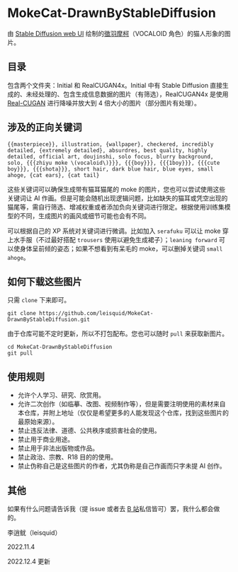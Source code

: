 # MokeCat-DrawnByStableDiffusion

由 [Stable Diffusion web UI](https://github.com/AUTOMATIC1111/stable-diffusion-webui) 绘制的[徵羽摩柯](https://zh.moegirl.org.cn/%E5%BE%B5%E7%BE%BD%E6%91%A9%E6%9F%AF)（VOCALOID 角色）的猫人形象的图片。

## 目录

包含两个文件夹：Initial 和 RealCUGAN4x。Initial 中有 Stable Diffusion 直接生成的、未经处理的、包含生成信息数据的图片（有筛选），RealCUGAN4x 是使用 [Real-CUGAN](https://github.com/bilibili/ailab/tree/main/Real-CUGAN) 进行降噪并放大到 4 倍大小的图片（部分图片有处理）。

## 涉及的正向关键词

```
{{masterpiece}}, illustration, {wallpaper}, checkered, incredibly detailed, {extremely detailed}, absurdres, best quality, highly detailed, official art, doujinshi, solo focus, blurry background, solo, {{{zhiyu moke \(vocaloid\)}}}, {{{boy}}}, {{{1boy}}}, {{{cute boy}}}, {{{shota}}}, short hair, dark blue hair, blue eyes, small ahoge, {cat ears}, {cat tail}
```

这些关键词可以确保生成带有猫耳猫尾的 moke 的图片，您也可以尝试使用这些关键词让 AI 作画。但是可能会随机出现逻辑问题，比如缺失的猫耳或凭空出现的猫尾等，需自行筛选、增减权重或者添加负向关键词进行限定。根据使用训练集模型的不同，生成图片的画风或细节可能也会有不同。

可以根据自己的 XP 系统对关键词进行微调。比如加入 `serafuku` 可以让 moke 穿上水手服（不过最好搭配 `trousers` 使用以避免生成裙子）；`leaning forward` 可以使身体呈前倾的姿态；如果不想看到有呆毛的 moke，可以删掉关键词 `small ahoge`。

## 如何下载这些图片

只需 `clone` 下来即可。

```shell
git clone https://github.com/leisquid/MokeCat-DrawnByStableDiffusion.git
```

由于仓库可能不定时更新，所以不打包配布。您也可以随时 `pull` 来获取新图片。

```shell
cd MokeCat-DrawnByStableDiffusion
git pull
```

## 使用规则

+ 允许个人学习、研究、欣赏用。
+ 允许二次创作（如临摹、改图、视频制作等），但是需要注明使用的素材来自本仓库，并附上地址（仅仅是希望更多的人能发现这个仓库，找到这些图片的最原始来源）。
+ 禁止违反法律、道德、公共秩序或损害社会的使用。
+ 禁止用于商业用途。
+ 禁止用于非法出版物或作品。
+ 禁止政治、宗教、R18 目的的使用。
+ 禁止伪称自己是这些图片的作者，尤其伪称是自己作画而只字未提 AI 创作。

## 其他

如果有什么问题请告诉我（提 issue 或者去 [B 站](https://space.bilibili.com/21790370)私信皆可）罢，我什么都会做的。

李逍鱿（leisquid）

2022.11.4

2022.12.4 更新
